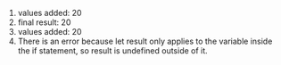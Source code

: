 1. values added: 20
2. final result: 20
3. values added: 20
4. There is an error because let result only applies to the variable inside the if statement, so result is undefined outside of it.
